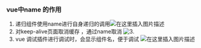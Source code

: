 ﻿### vue中name 的作用
1. 递归组件使用name进行自身递归的调用![在这里插入图片描述](https://img-blog.csdnimg.cn/20190903215753361.png?x-oss-process=image/watermark,type_ZmFuZ3poZW5naGVpdGk,shadow_10,text_aHR0cHM6Ly9ibG9nLmNzZG4ubmV0L0FkYV9sYWtl,size_16,color_FFFFFF,t_70)
2. 对keep-alive页面取消缓存 ，通过name取消
![3.](https://img-blog.csdnimg.cn/20190903215850311.png)
3. vue 调试插件进行调试时，会显示组件名，便于调试 ![在这里插入图片描述](https://img-blog.csdnimg.cn/20190903215933306.png)
